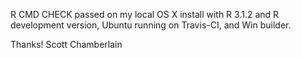 R CMD CHECK passed on my local OS X install with R 3.1.2 and
R development version, Ubuntu running on Travis-CI, and Win builder.

Thanks! Scott Chamberlain
